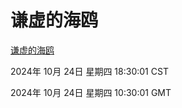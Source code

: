 # 谦虚的海鸥
[谦虚的海鸥](http://219.139.199.238:56308/qxdho/course/base/hotlink/index.php)

2024年 10月 24日 星期四 18:30:01 CST

2024年 10月 24日 星期四 10:30:01 GMT
